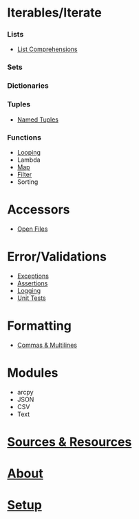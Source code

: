 # Iterables/Iterate

### Lists
- [List Comprehensions](./listComprehensions.html)

### Sets

### Dictionaries

### Tuples
- [Named Tuples](./namedtuples.html)

### Functions
- [Looping](./looping.html)
- Lambda
- [Map](./map.html)
- [Filter](./filter.html)
- Sorting

# Accessors
- [Open Files](./open.html)
	
# Error/Validations
- [Exceptions](./exceptions.html)
- [Assertions](./assertions.html)
- [Logging](./logging.html)
- [Unit Tests](./unitTest.html)

# Formatting
- [Commas & Multilines](./commasMultiline.html)

# Modules
- arcpy
- JSON
- CSV
- Text

# [Sources & Resources](./sources.html)
# [About](./about.html)
# [Setup](./setup.html)
